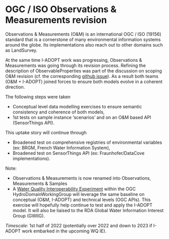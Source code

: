 # OGC / ISO Observations & Measurements revision

Observations & Measurements (O&M) is an international OGC / ISO (19156) standard that is a cornerstone of many environmental information systems around the globe.
Its implementations also reach out to other domains such as LandSurvey.

At the same time I-ADOPT work was progressing, Observations & Measurements was going through its revision process.
Refining the description of ObservableProperties was part of the discussion on scoping O&M revision (cf. the corresponding [github issue](https://github.com/opengeospatial/om-swg/issues/21)).
As a result both teams (O&M + I-ADOPT) joined forces to ensure both models evolve in a coherent direction.

The following steps were taken
* Conceptual level data modelling exercises to ensure semantic consistency and coherence of both models,
* 1st tests on sample instance ‘scenarios’ and on an O&M based API (SensorThings API).

This uptake story will continue through
* Broadened test on comprehensive registries of environmental variables (ex: BRGM,  French Water Information System),
* Broadened test on SensorThings API (ex: Fraunhofer/DataCove implementations).

Note:
* Observations & Measurements is now renamed into Observations, Measurements & Samples
* A [Water Quality Interoperability Experiment](https://external.ogc.org/twiki_public/HydrologyDWG/WaterQualityIE) within the OGC HydroDomainWorkingGroup will leverage the same baseline on conceptual (O&M, I-ADOPT) and technical levels (OGC APIs).
    This exercise will hopefully help continue to test and apply the I-ADOPT model.
    It will also be liaised to the RDA Global Water Information Interest Group (GWIIG).

*Timescale*: 1st half of 2022 (potentially over 2022 and down to 2023 if I-ADOPT work embarked in the upcoming WQ IE).

